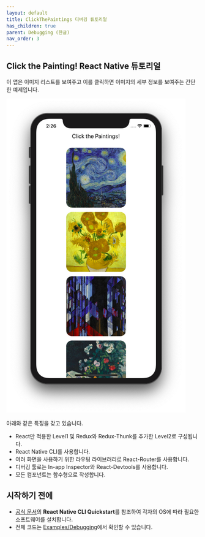 ```yaml
---
layout: default
title: ClickThePaintings 디버깅 튜토리얼
has_children: true
parent: Debugging (한글)
nav_order: 3
---
```


## Click the Painting! React Native 튜토리얼

이 앱은 이미지 리스트를 보여주고 이를 클릭하면 이미지의 세부 정보를 보여주는 간단한 예제입니다. 

![](./images/Basic-08.png)

아래와 같은 특징을 갖고 있습니다.

- React만 적용한 Level1 및 Redux와 Redux-Thunk를 추가한 Level2로 구성됩니다. 
- React Native CLI를 사용합니다. 
- 여러 화면을 사용하기 위한 라우팅 라이브러리로 React-Router를 사용합니다. 
- 디버깅 툴로는 In-app Inspector와 React-Devtools를 사용합니다.
- 모든 컴포넌트는 함수형으로 작성합니다.   

## 시작하기 전에

- [공식 문서](https://facebook.github.io/react-native/docs/getting-started)의 **React Native CLI Quickstart**를 참조하여 각자의 OS에 따라 필요한 소프트웨어를 설치합니다. 
- 전체 코드는 [Examples/Debugging](https://github.com/JeffGuKang/react-native-tutorial/tree/master/Examples/Debugging)에서 확인할 수 있습니다.
